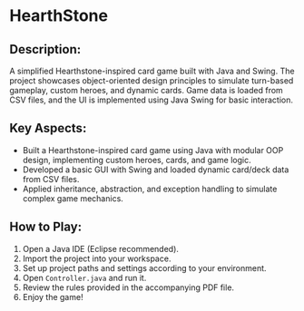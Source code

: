 # HearthStone

## Description:
A simplified Hearthstone-inspired card game built with Java and Swing. The project showcases object-oriented design principles to simulate turn-based gameplay, custom heroes, and dynamic cards. Game data is loaded from CSV files, and the UI is implemented using Java Swing for basic interaction.

## Key Aspects:
- Built a Hearthstone-inspired card game using Java with modular OOP design, implementing custom heroes, cards, and game logic.
- Developed a basic GUI with Swing and loaded dynamic card/deck data from CSV files.
- Applied inheritance, abstraction, and exception handling to simulate complex game mechanics.

## How to Play:
1. Open a Java IDE (Eclipse recommended).
2. Import the project into your workspace.
3. Set up project paths and settings according to your environment.
4. Open `Controller.java` and run it.
5. Review the rules provided in the accompanying PDF file.
6. Enjoy the game!

